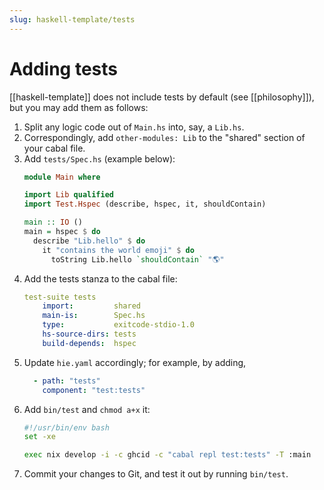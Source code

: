 ```yaml
---
slug: haskell-template/tests
---
```


# Adding tests

[[haskell-template]] does not include tests by default (see [[philosophy]]), but you may add them as follows:

1. Split any logic code out of `Main.hs` into, say, a `Lib.hs`.
1. Correspondingly, add `other-modules: Lib` to the "shared" section of your cabal file.
1. Add `tests/Spec.hs` (example below):
    ```haskell
    module Main where

    import Lib qualified
    import Test.Hspec (describe, hspec, it, shouldContain)

    main :: IO ()
    main = hspec $ do
      describe "Lib.hello" $ do
        it "contains the world emoji" $ do
          toString Lib.hello `shouldContain` "🌎"
    ```
1. Add the tests stanza to the cabal file:
    ```yaml
    test-suite tests
        import:         shared
        main-is:        Spec.hs
        type:           exitcode-stdio-1.0
        hs-source-dirs: tests
        build-depends:  hspec
    ```
1. Update `hie.yaml` accordingly; for example, by adding,
    ```yaml
      - path: "tests"
        component: "test:tests"
    ```
1. Add `bin/test` and `chmod a+x` it:
    ```sh
    #!/usr/bin/env bash
    set -xe

    exec nix develop -i -c ghcid -c "cabal repl test:tests" -T :main
    ```
1. Commit your changes to Git, and test it out by running `bin/test`.
